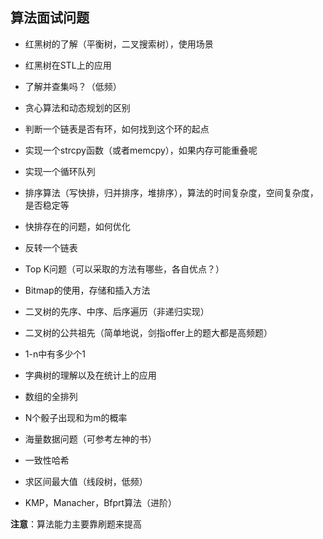 ## 算法面试问题

* 红黑树的了解（平衡树，二叉搜索树），使用场景

* 红黑树在STL上的应用

* 了解并查集吗？（低频）

* 贪心算法和动态规划的区别

* 判断一个链表是否有环，如何找到这个环的起点

* 实现一个strcpy函数（或者memcpy），如果内存可能重叠呢

* 实现一个循环队列

* 排序算法（写快排，归并排序，堆排序），算法的时间复杂度，空间复杂度，是否稳定等

* 快排存在的问题，如何优化

* 反转一个链表

* Top K问题（可以采取的方法有哪些，各自优点？）

* Bitmap的使用，存储和插入方法

* 二叉树的先序、中序、后序遍历（非递归实现）

* 二叉树的公共祖先（简单地说，剑指offer上的题大都是高频题）

* 1-n中有多少个1

* 字典树的理解以及在统计上的应用

* 数组的全排列

* N个骰子出现和为m的概率

* 海量数据问题（可参考左神的书）

* 一致性哈希

* 求区间最大值（线段树，低频）

* KMP，Manacher，Bfprt算法（进阶）

**注意**：算法能力主要靠刷题来提高